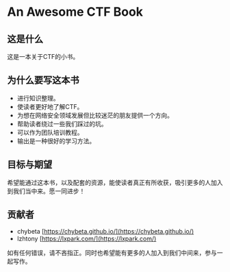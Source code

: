 # An Awesome CTF Book

## 这是什么

这是一本关于CTF的小书。

## 为什么要写这本书

* 进行知识整理。
* 使读者更好地了解CTF。
* 为想在网络安全领域发展但比较迷茫的朋友提供一个方向。
* 帮助读者绕过一些我们踩过的坑。
* 可以作为团队培训教程。
* 输出是一种很好的学习方法。

## 目标与期望

希望能通过这本书，以及配套的资源，能使读者真正有所收获，吸引更多的人加入到我们当中来。愿一同进步！

## 贡献者

* chybeta
  [https://chybeta.github.io/](https://chybeta.github.io/)
* lzhtony 
  [https://lxpark.com/](https://lxpark.com/)

如有任何错误，请不吝指正。同时也希望能有更多的人加入到我们中间来，参与一起写作。

